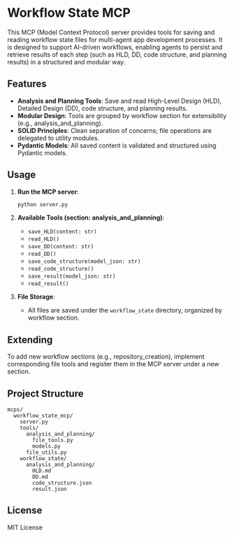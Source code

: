 # Workflow State MCP

This MCP (Model Context Protocol) server provides tools for saving and reading workflow state files for multi-agent app development processes. It is designed to support AI-driven workflows, enabling agents to persist and retrieve results of each step (such as HLD, DD, code structure, and planning results) in a structured and modular way.

## Features

- **Analysis and Planning Tools**: Save and read High-Level Design (HLD), Detailed Design (DD), code structure, and planning results.
- **Modular Design**: Tools are grouped by workflow section for extensibility (e.g., analysis_and_planning).
- **SOLID Principles**: Clean separation of concerns; file operations are delegated to utility modules.
- **Pydantic Models**: All saved content is validated and structured using Pydantic models.

## Usage

1. **Run the MCP server**:
   ```bash
   python server.py
   ```

2. **Available Tools (section: analysis_and_planning)**:
   - `save_HLD(content: str)`
   - `read_HLD()`
   - `save_DD(content: str)`
   - `read_DD()`
   - `save_code_structure(model_json: str)`
   - `read_code_structure()`
   - `save_result(model_json: str)`
   - `read_result()`

3. **File Storage**:
   - All files are saved under the `workflow_state` directory, organized by workflow section.

## Extending

To add new workflow sections (e.g., repository_creation), implement corresponding file tools and register them in the MCP server under a new section.

## Project Structure

```
mcps/
  workflow_state_mcp/
    server.py
    tools/
      analysis_and_planning/
        file_tools.py
        models.py
      file_utils.py
    workflow_state/
      analysis_and_planning/
        HLD.md
        DD.md
        code_structure.json
        result.json
```

## License

MIT License
